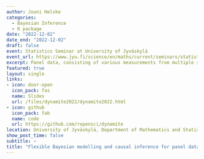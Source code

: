 ```yaml
---
author: Jouni Helske
categories:
  - Bayesian Inference
  - R package
date: "2022-12-02"
date_end: "2022-12-02"
draft: false
event: Statistics Seminar at University of Jyväskylä
event_url: https://www.jyu.fi/science/en/maths/current/seminars/statistics-seminar
excerpt: Panel data, consisting of various measurements from multiple subjects followed over several time points, are commonly studied in social sciences and other fields. Such data can naturally be analyzed in various ways, depending on the research questions and the characteristics of the data. Popular, somewhat overlapping modelling approaches include dynamic panel models, fixed effect models, and variations of cross-lagged panel models. In this talk, I extend the traditional cross-lagged panel model to handle time-varying effects and non-Gaussian response variables and show how Bayesian posterior predictive distributions can be used to evaluate long-term counterfactual predictions which take into account the dynamic structure of the assumed causal graph of the system. Finally, I give an overview of a new R package dynamite for Bayesian inference for panel data.
featured: true
layout: single
links:
- icon: door-open
  icon_pack: fas
  name: Slides
  url: /files/dynamite2022/dynamite2022.html
- icon: github
  icon_pack: fab
  name: code
  url: https://github.com/ropensci/dynamite
location: University of Jyväskylä, Department of Mathematics and Statistics
show_post_time: false
subtitle: ~
title: "Flexible Bayesian modelling and causal inference for panel data with R package dynamite"
---
```


